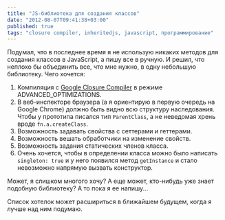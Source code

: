 ```yaml
---
title: "JS-библиотека для создания классов"
date: "2012-08-07T09:41:38+03:00"
published: true
tags: "closure compiler, inheritedjs, javascript, программирование"
---
```


Подумал, что в последнее время я не использую никаких методов для создания классов в JavaScript, а пишу все в ручную. И решил, что неплохо бы объединить все, что мне нужно, в одну небольшую библиотеку. Чего хочется:

1. Компиляция с [Google Closure Compiler](https://developers.google.com/closure/compiler/) в режиме ADVANCED_OPTIMIZATIONS.
2. В веб-инспекторе браузера (а я ориентирую в первую очередь на Google Chrome) должно быть видно всю структуру наследования. Чтобы у прототипа писался тип `ParentClass`, а не неведомая хрень вроде `fn.a.createClass`.
3. Возможность задавать свойства с сеттерами и геттерами.
4. Возможность вешать обработчики на изменение свойств.
5. Возможность задания статических членов класса.
6. Очень хочется, чтобы в определении класса можно было написать `singleton: true` и у него появился метод `getInstance` и стало невозможно напрямую вызвать конструктор.

Может, я слишком многого хочу? А еще может, кто-нибудь уже знает подобную библиотеку? А то пока я ее напишу...

Список хотелок может расшириться в ближайшем будущем, когда я лучше над ним подумаю.
